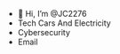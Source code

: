 - 👋 Hi, I’m @JC2276
- Tech Cars And Electricity
- Cybersecurity
- Email
<!---
JC2276/JC2276 is a ✨ special ✨ repository because its `README.md` (this file) appears on your GitHub profile.
You can click the Preview link to take a look at your changes.
--->
